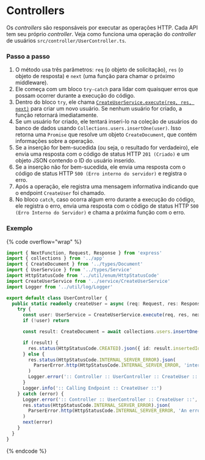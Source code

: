# Controllers

Os _controllers_ são responsáveis por executar as operações HTTP. Cada API tem seu próprio _controller_. Veja como funciona uma operação do _controller_ de usuários `src/controller/UserController.ts`.

### Passo a passo

1. O método usa três parâmetros: `req` (o objeto de solicitação), `res` (o objeto de resposta) e `next` (uma função para chamar o próximo middleware).
2. Ele começa com um bloco `try-catch` para lidar com quaisquer erros que possam ocorrer durante a execução do código.
3. Dentro do bloco `try`, ele chama [`CreateUserService.execute(req, res, next)`](services.md) para criar um novo usuário. Se nenhum usuário for criado, a função retornará imediatamente.
4. Se um usuário for criado, ele tentará inseri-lo na coleção de usuários do banco de dados usando `Collections.users.insertOne(user)`. Isso retorna uma `Promise` que resolve um objeto `CreateDocument`, que contém informações sobre a operação.
5. Se a inserção for bem-sucedida (ou seja, o resultado for verdadeiro), ele envia uma resposta com o código de status HTTP `201 (Criado)` e um objeto JSON contendo o ID do usuário inserido.
6. Se a inserção não for bem-sucedida, ele envia uma resposta com o código de status HTTP `500 (Erro interno do servidor)` e registra o erro.
7. Após a operação, ele registra uma mensagem informativa indicando que o endpoint `CreateUser` foi chamado.
8. No bloco `catch`, caso ocorra algum erro durante a execução do código, ele registra o erro, envia uma resposta com o código de status HTTP `500 (Erro Interno do Servidor)` e chama a próxima função com o erro.

### Exemplo

{% code overflow="wrap" %}
```typescript
import { NextFunction, Request, Response } from 'express'
import { collections } from '../app'
import { CreateDocument } from '../types/Document'
import { UserService } from '../types/Service'
import HttpStatusCode from '../util/enum/HttpStatusCode'
import CreateUserService from '../service/CreateUserService'
import Logger from '../util/log/Logger'

export default class UserController {
  public static readonly createUser = async (req: Request, res: Response, next: NextFunction): Promise<void> => {
    try {
      const user: UserService = CreateUserService.execute(req, res, next)
      if (!user) return

      const result: CreateDocument = await collections.users.insertOne(user)

      if (result) {
        res.status(HttpStatusCode.CREATED).json({ id: result.insertedId })
      } else {
        res.status(HttpStatusCode.INTERNAL_SERVER_ERROR).json(
          ParserError.http(HttpStatusCode.INTERNAL_SERVER_ERROR, 'internal error')
        )
        Logger.error(':: Controller :: UserController :: CreateUser ::', result)
      }
      Logger.info(':: Calling Endpoint :: CreateUser ::')
    } catch (error) {
      Logger.error(':: Controller :: UserController :: CreateUser ::', error)
      res.status(HttpStatusCode.INTERNAL_SERVER_ERROR).json(
        ParserError.http(HttpStatusCode.INTERNAL_SERVER_ERROR, 'An error occurred')
      )
      next(error)
    }
  }
}
```
{% endcode %}
